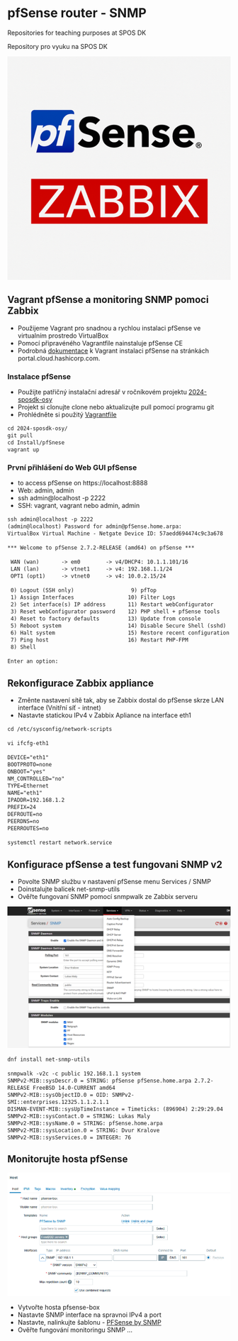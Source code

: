 # pfSense router - SNMP
Repositories for teaching purposes at SPOS DK

Repository pro vyuku na SPOS DK

![Vagrant pfSense](../../Images/Vagrant-pfSense.png)

## Vagrant pfSense a monitoring SNMP pomoci Zabbix

- Použijeme Vagrant pro snadnou a rychlou instalaci pfSense ve virtualním prostredo VirtualBox
- Pomocí připravéného Vagrantfile nainstaluje pfSense CE
- Podrobná [dokumentace](https://portal.cloud.hashicorp.com/vagrant/discover/cs-c4300/pfsense) k Vagrant instalaci pfSense na stránkách portal.cloud.hashicorp.com.

### Instalace pfSense

- Použijte patřičný instalační adresář v ročníkovém projektu [2024-sposdk-osy](https://github.com/sposdknl/2024-sposdk-osy)
- Projekt si clonujte clone nebo aktualizujte pull pomocí programu git
- Prohlédněte si použitý [Vagrantfile](https://github.com/sposdknl/2024-sposdk-osy/blob/main/Install/pfSnese/Vagrantfile)

```console
cd 2024-sposdk-osy/
git pull
cd Install/pfSnese
vagrant up
```
### První přihlášení do Web GUI pfSense

- to access pfSense on https://localhost:8888
- Web: admin, admin
- ssh admin@localhost -p 2222
- SSH: vagrant, vagrant nebo admin, admin

```console
ssh admin@localhost -p 2222
(admin@localhost) Password for admin@pfSense.home.arpa:
VirtualBox Virtual Machine - Netgate Device ID: 57aedd694474c9c3a678

*** Welcome to pfSense 2.7.2-RELEASE (amd64) on pfSense ***

 WAN (wan)       -> em0        -> v4/DHCP4: 10.1.1.101/16
 LAN (lan)       -> vtnet1     -> v4: 192.168.1.1/24
 OPT1 (opt1)     -> vtnet0     -> v4: 10.0.2.15/24

 0) Logout (SSH only)                  9) pfTop
 1) Assign Interfaces                 10) Filter Logs
 2) Set interface(s) IP address       11) Restart webConfigurator
 3) Reset webConfigurator password    12) PHP shell + pfSense tools
 4) Reset to factory defaults         13) Update from console
 5) Reboot system                     14) Disable Secure Shell (sshd)
 6) Halt system                       15) Restore recent configuration
 7) Ping host                         16) Restart PHP-FPM
 8) Shell

Enter an option: 
```

## Rekonfigurace Zabbix appliance

- Změnte nastavení sítě tak, aby se Zabbix dostal do pfSense skrze LAN interface (Vnitřní síť - intnet)
- Nastavte statickou IPv4 v Zabbix Apliance na interface eth1

```console
cd /etc/sysconfig/network-scripts

vi ifcfg-eth1

DEVICE="eth1"
BOOTPROTO=none
ONBOOT="yes"
NM_CONTROLLED="no"
TYPE=Ethernet
NAME="eth1"
IPADDR=192.168.1.2
PREFIX=24
DEFROUTE=no
PEERDNS=no
PEERROUTES=no

systemctl restart network.service
```

## Konfigurace pfSense a test fungovani SNMP v2

- Povolte SNMP službu v nastavení pfSense menu Services / SNMP
- Doinstalujte balicek net-snmp-utils 
- Ověřte fungovaní SNMP pomocí snmpwalk ze Zabbix serveru

![pfSense SNMP](../../Images/pfsense-box-SNMP.PNG)

```console
dnf install net-snmp-utils

snmpwalk -v2c -c public 192.168.1.1 system
SNMPv2-MIB::sysDescr.0 = STRING: pfSense pfSense.home.arpa 2.7.2-RELEASE FreeBSD 14.0-CURRENT amd64
SNMPv2-MIB::sysObjectID.0 = OID: SNMPv2-SMI::enterprises.12325.1.1.2.1.1
DISMAN-EVENT-MIB::sysUpTimeInstance = Timeticks: (896904) 2:29:29.04
SNMPv2-MIB::sysContact.0 = STRING: Lukas Maly
SNMPv2-MIB::sysName.0 = STRING: pfSense.home.arpa
SNMPv2-MIB::sysLocation.0 = STRING: Dvur Kralove
SNMPv2-MIB::sysServices.0 = INTEGER: 76
```

## Monitorujte hosta pfSense

![Zabbix SNMP](../../Images/Zabbix-SNMP-Interface.PNG)

- Vytvořte hosta pfsense-box
- Nastavte SNMP interface na spravnoi IPv4 a port
- Nastavte, nalinkujte šablonu - [PFSense by SNMP](https://git.zabbix.com/projects/ZBX/repos/zabbix/browse/templates/app/pfsense_snmp)
- Ověřte fungování monitoringu SNMP
...
